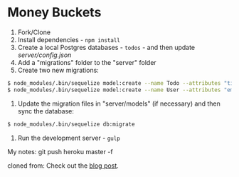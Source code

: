 # Money Buckets

1. Fork/Clone
1. Install dependencies - `npm install`
1. Create a local Postgres databases - `todos` - and then update *server/config.json*
1. Add a "migrations" folder to the "server" folder
1. Create two new migrations:

  ```sh
  $ node_modules/.bin/sequelize model:create --name Todo --attributes "title:string, complete:boolean,UserId:integer"
  $ node_modules/.bin/sequelize model:create --name User --attributes "email:string"
  ```

1. Update the migration files in "server/models" (if necessary) and then sync the database:

  ```sh
  $ node_modules/.bin/sequelize db:migrate
  ```

1. Run the development server - `gulp`


My notes:
git push heroku master -f


cloned from:
Check out the [blog post](http://mherman.org/blog/2015/10/22/node-postgres-sequelize).

